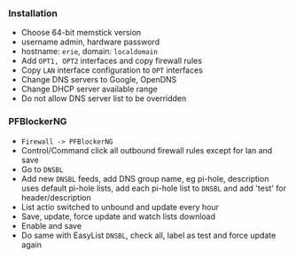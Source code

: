 ### Installation 
  - Choose 64-bit memstick version
  - username admin, hardware password
  - hostname: `erie`, domain: `localdomain`
  - Add `OPT1, OPT2` interfaces and copy firewall rules 
  - Copy `LAN` interface configuration to `OPT` interfaces
  - Change DNS servers to Google, OpenDNS
  - Change DHCP server available range
  - Do not allow DNS server list to be overridden

### PFBlockerNG 
  - `Firewall -> PFBlockerNG`
  - Control/Command click all outbound firewall rules except for lan and save
  - Go to `DNSBL`
  - Add new `DNSBL` feeds, add DNS group name, eg pi-hole, description uses default pi-hole lists, add each pi-hole list to `DNSBL` and add 'test' for header/description
  - List actio switched to unbound and update every hour 
  - Save, update, force update and watch lists download
  - Enable and save
  - Do same with EasyList `DNSBL`, check all, label as test and force update again